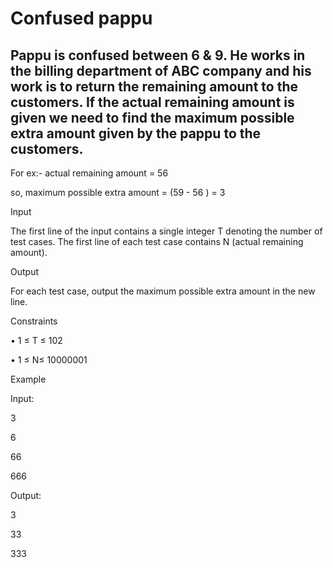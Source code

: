 # Confused pappu
## Pappu is confused between 6 & 9. He works in the billing department of ABC company and his work is to return the remaining amount to the customers. If the actual remaining amount is given we need to find the maximum possible extra amount given by the pappu to the customers.

For ex:- actual remaining amount = 56

so, maximum possible extra amount = (59 - 56 ) = 3

Input

 

The first line of the input contains a single integer T denoting the number of test cases.
The first line of each test case contains N (actual remaining amount).
 

Output

For each test case, output the maximum possible extra amount in the new line.

Constraints

 

   •   1 ≤ T ≤ 102

   •   1 ≤ N≤ 10000001

 

Example

Input:

3

6

66

666

Output:

3

33

333